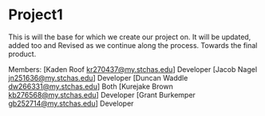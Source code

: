 # Project1
This is will the base for which we create our project on. It will be updated, added too and Revised as we continue along the process. Towards the final product.

Members:
[Kaden	Roof	kr270437@my.stchas.edu]	Developer
[Jacob	Nagel	jn251636@my.stchas.edu]	Developer
[Duncan	Waddle	dw266331@my.stchas.edu]	Both
[Kurejake	Brown	kb276568@my.stchas.edu]	Developer
[Grant	Burkemper	gb252714@my.stchas.edu]	Developer
